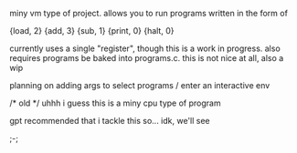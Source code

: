 miny vm type of project. allows you to run programs written in the form of 

{load, 2}
{add, 3}
{sub, 1}
{print, 0}
{halt, 0}

currently uses a single "register", though this is a work in progress.
also requires programs be baked into programs.c. this is not nice at all, also a wip

planning on adding args to select programs / enter an interactive env

/* old */
uhhh i guess this is a miny cpu type of program

gpt recommended that i tackle this so... idk, we'll see

;-;
